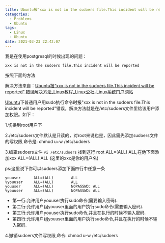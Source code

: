 ```yaml
---
title: Ubuntu报“xxx is not in the sudoers file.This incident will be reported”错误解决方法
categories:
  - Problems
  - Ubuntu
tags:
  - Linux
  - Ubuntu
date: 2021-03-23 22:42:07
---
```


我是在使用postgresql的时候出现的问题：

```shell
xxx is not in the sudoers file.This incident will be reported
```

按照下面的方法

解决方法来自：[Ubuntu报“xxx is not in the sudoers file.This incident will be reported” 错误解决方法_Linux教程_Linux公社-Linux系统门户网站](http://www.linuxidc.com/Linux/2016-07/133066.htm)

[Ubuntu](https://www.linuxidc.com/topicnews.aspx?tid=2)下普通用户用sudo执行命令时报"xxx is not in the sudoers file.This incident will be reported"错误，解决方法就是在/etc/sudoers文件里给该用户添加权限。如下：

1.切换到root用户下

2./etc/sudoers文件默认是只读的，对root来说也是，因此需先添加sudoers文件的写权限,命令是:
chmod u+w /etc/sudoers

3.编辑sudoers文件
`vi /etc/sudoers`
找到这行 root ALL=(ALL) ALL,在他下面添加xxx ALL=(ALL) ALL (这里的xxx是你的用户名)

ps:这里说下你可以sudoers添加下面四行中任意一条

```shell
youuser      ALL=(ALL)        ALL
%youuser     ALL=(ALL)        ALL
youuser      ALL=(ALL)        NOPASSWD: ALL
%youuser     ALL=(ALL)        NOPASSWD: ALL
```

* 第一行:允许用户youuser执行sudo命令(需要输入密码).
* 第二行:允许用户组youuser里面的用户执行sudo命令(需要输入密码).
* 第三行:允许用户youuser执行sudo命令,并且在执行的时候不输入密码.
* 第四行:允许用户组youuser里面的用户执行sudo命令,并且在执行的时候不输入密码.

4.撤销sudoers文件写权限,命令:
chmod u-w /etc/sudoers
